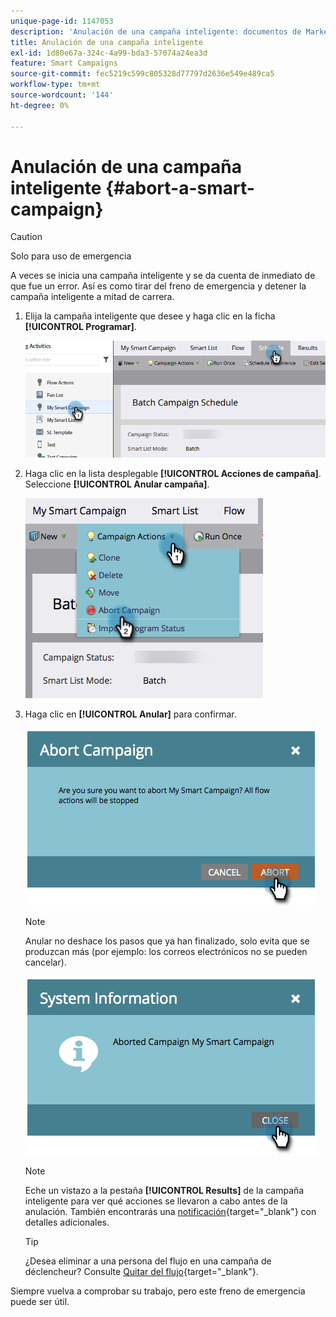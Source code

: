 ```yaml
---
unique-page-id: 1147053
description: 'Anulación de una campaña inteligente: documentos de Marketo, documentación del producto'
title: Anulación de una campaña inteligente
exl-id: 1d80e67a-324c-4a99-bda3-57074a24ea3d
feature: Smart Campaigns
source-git-commit: fec5219c599c805328d77797d2636e549e489ca5
workflow-type: tm+mt
source-wordcount: '144'
ht-degree: 0%

---
```


# Anulación de una campaña inteligente {#abort-a-smart-campaign}

>[!CAUTION]
>
>Solo para uso de emergencia

A veces se inicia una campaña inteligente y se da cuenta de inmediato de que fue un error. Así es como tirar del freno de emergencia y detener la campaña inteligente a mitad de carrera.

1. Elija la campaña inteligente que desee y haga clic en la ficha **[!UICONTROL Programar]**.

   ![](assets/abort-a-smart-campaign-1.png)

1. Haga clic en la lista desplegable **[!UICONTROL Acciones de campaña]**. Seleccione **[!UICONTROL Anular campaña]**.

   ![](assets/abort-a-smart-campaign-2.png)

1. Haga clic en **[!UICONTROL Anular]** para confirmar.

   ![](assets/abort-a-smart-campaign-3.png)

   >[!NOTE]
   >
   >Anular no deshace los pasos que ya han finalizado, solo evita que se produzcan más (por ejemplo: los correos electrónicos no se pueden cancelar).

   ![](assets/abort-a-smart-campaign-4.png)

   >[!NOTE]
   >
   >Eche un vistazo a la pestaña **[!UICONTROL Results]** de la campaña inteligente para ver qué acciones se llevaron a cabo antes de la anulación. También encontrarás una [notificación](/help/marketo/product-docs/core-marketo-concepts/miscellaneous/understanding-notifications.md){target="_blank"} con detalles adicionales.

   >[!TIP]
   >
   >¿Desea eliminar a una persona del flujo en una campaña de déclencheur? Consulte [Quitar del flujo](/help/marketo/product-docs/core-marketo-concepts/smart-campaigns/flow-actions/remove-from-flow.md){target="_blank"}.

Siempre vuelva a comprobar su trabajo, pero este freno de emergencia puede ser útil.

